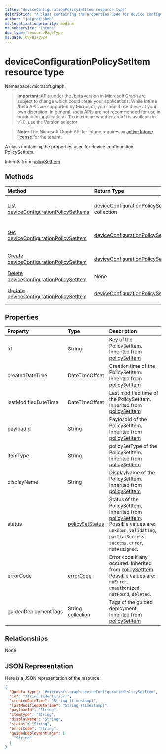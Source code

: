```yaml
---
title: "deviceConfigurationPolicySetItem resource type"
description: "A class containing the properties used for device configuration PolicySetItem."
author: "jaiprakashmb"
ms.localizationpriority: medium
ms.subservice: "intune"
doc_type: resourcePageType
ms.date: 08/01/2024
---
```


# deviceConfigurationPolicySetItem resource type

Namespace: microsoft.graph

> **Important:** APIs under the /beta version in Microsoft Graph are subject to change which could break your applications. While Intune /beta APIs are supported by Microsoft, you should use these at your own discretion. In general, /beta APIs are not recommended for use in production applications. To determine whether an API is available in v1.0, use the Version selector

> **Note:** The Microsoft Graph API for Intune requires an [active Intune license](https://go.microsoft.com/fwlink/?linkid=839381) for the tenant.

A class containing the properties used for device configuration PolicySetItem.


Inherits from [policySetItem](../resources/intune-policyset-policysetitem.md)

## Methods
|Method|Return Type|Description|
|:---|:---|:---|
|[List deviceConfigurationPolicySetItems](../api/intune-policyset-deviceconfigurationpolicysetitem-list.md)|[deviceConfigurationPolicySetItem](../resources/intune-policyset-deviceconfigurationpolicysetitem.md) collection|List properties and relationships of the [deviceConfigurationPolicySetItem](../resources/intune-policyset-deviceconfigurationpolicysetitem.md) objects.|
|[Get deviceConfigurationPolicySetItem](../api/intune-policyset-deviceconfigurationpolicysetitem-get.md)|[deviceConfigurationPolicySetItem](../resources/intune-policyset-deviceconfigurationpolicysetitem.md)|Read properties and relationships of the [deviceConfigurationPolicySetItem](../resources/intune-policyset-deviceconfigurationpolicysetitem.md) object.|
|[Create deviceConfigurationPolicySetItem](../api/intune-policyset-deviceconfigurationpolicysetitem-create.md)|[deviceConfigurationPolicySetItem](../resources/intune-policyset-deviceconfigurationpolicysetitem.md)|Create a new [deviceConfigurationPolicySetItem](../resources/intune-policyset-deviceconfigurationpolicysetitem.md) object.|
|[Delete deviceConfigurationPolicySetItem](../api/intune-policyset-deviceconfigurationpolicysetitem-delete.md)|None|Deletes a [deviceConfigurationPolicySetItem](../resources/intune-policyset-deviceconfigurationpolicysetitem.md).|
|[Update deviceConfigurationPolicySetItem](../api/intune-policyset-deviceconfigurationpolicysetitem-update.md)|[deviceConfigurationPolicySetItem](../resources/intune-policyset-deviceconfigurationpolicysetitem.md)|Update the properties of a [deviceConfigurationPolicySetItem](../resources/intune-policyset-deviceconfigurationpolicysetitem.md) object.|

## Properties
|Property|Type|Description|
|:---|:---|:---|
|id|String|Key of the PolicySetItem. Inherited from [policySetItem](../resources/intune-policyset-policysetitem.md)|
|createdDateTime|DateTimeOffset|Creation time of the PolicySetItem. Inherited from [policySetItem](../resources/intune-policyset-policysetitem.md)|
|lastModifiedDateTime|DateTimeOffset|Last modified time of the PolicySetItem. Inherited from [policySetItem](../resources/intune-policyset-policysetitem.md)|
|payloadId|String|PayloadId of the PolicySetItem. Inherited from [policySetItem](../resources/intune-policyset-policysetitem.md)|
|itemType|String|policySetType of the PolicySetItem. Inherited from [policySetItem](../resources/intune-policyset-policysetitem.md)|
|displayName|String|DisplayName of the PolicySetItem. Inherited from [policySetItem](../resources/intune-policyset-policysetitem.md)|
|status|[policySetStatus](../resources/intune-policyset-policysetstatus.md)|Status of the PolicySetItem. Inherited from [policySetItem](../resources/intune-policyset-policysetitem.md). Possible values are: `unknown`, `validating`, `partialSuccess`, `success`, `error`, `notAssigned`.|
|errorCode|[errorCode](../resources/intune-policyset-errorcode.md)|Error code if any occured. Inherited from [policySetItem](../resources/intune-policyset-policysetitem.md). Possible values are: `noError`, `unauthorized`, `notFound`, `deleted`.|
|guidedDeploymentTags|String collection|Tags of the guided deployment Inherited from [policySetItem](../resources/intune-policyset-policysetitem.md)|

## Relationships
None

## JSON Representation
Here is a JSON representation of the resource.
<!-- {
  "blockType": "resource",
  "keyProperty": "id",
  "@odata.type": "microsoft.graph.deviceConfigurationPolicySetItem"
}
-->
``` json
{
  "@odata.type": "#microsoft.graph.deviceConfigurationPolicySetItem",
  "id": "String (identifier)",
  "createdDateTime": "String (timestamp)",
  "lastModifiedDateTime": "String (timestamp)",
  "payloadId": "String",
  "itemType": "String",
  "displayName": "String",
  "status": "String",
  "errorCode": "String",
  "guidedDeploymentTags": [
    "String"
  ]
}
```
